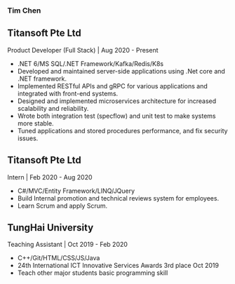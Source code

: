 ###  Tim Chen

## Titansoft Pte Ltd
  Product Developer (Full Stack) | Aug 2020 - Present
- .NET 6/MS SQL/.NET Framework/Kafka/Redis/K8s
- Developed and maintained server-side applications using .Net core and .NET framework.
- Implemented RESTful APIs and gRPC for various applications and integrated with front-end systems.
- Designed and implemented microservices architecture for increased scalability and reliability.
- Wrote both integration test (specflow) and unit test to make systems more stable.
- Tuned applications and stored procedures performance, and fix security issues.

## Titansoft Pte Ltd
  Intern | Feb 2020 - Aug 2020
- C#/MVC/Entity Framework/LINQ/JQuery
- Build Internal promotion and technical reviews system for employees.
- Learn Scrum and apply Scrum.

## TungHai University
  Teaching Assistant | Oct 2019 - Feb 2020
- C++/Git/HTML/CSS/JS/Java
- 24th International ICT Innovative Services Awards 3rd place Oct 2019
- Teach other major students basic programming skill



<!--
**Chenyuting0916/Chenyuting0916** is a ✨ _special_ ✨ repository because its `README.md` (this file) appears on your GitHub profile.

Here are some ideas to get you started:

- 🔭 I’m currently working on ...
- 🌱 I’m currently learning ...
- 👯 I’m looking to collaborate on ...
- 🤔 I’m looking for help with ...
- 💬 Ask me about ...
- 📫 How to reach me: ...
- 😄 Pronouns: ...
- ⚡ Fun fact: ...
-->
